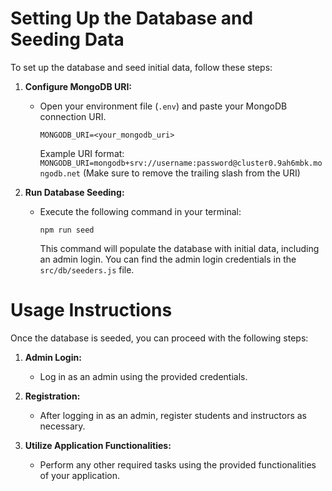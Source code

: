 # Setting Up the Database and Seeding Data

To set up the database and seed initial data, follow these steps:

1. **Configure MongoDB URI:**

   - Open your environment file (`.env`) and paste your MongoDB connection URI.
     ```
     MONGODB_URI=<your_mongodb_uri>
     ```
     Example URI format: `MONGODB_URI=mongodb+srv://username:password@cluster0.9ah6mbk.mongodb.net`
     (Make sure to remove the trailing slash from the URI)

2. **Run Database Seeding:**
   - Execute the following command in your terminal:
     ```
     npm run seed
     ```
     This command will populate the database with initial data, including an admin login. You can find the admin login credentials in the `src/db/seeders.js` file.

# Usage Instructions

Once the database is seeded, you can proceed with the following steps:

1. **Admin Login:**

   - Log in as an admin using the provided credentials.

2. **Registration:**

   - After logging in as an admin, register students and instructors as necessary.

3. **Utilize Application Functionalities:**
   - Perform any other required tasks using the provided functionalities of your application.
